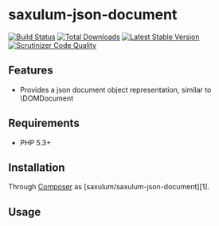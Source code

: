 # saxulum-json-document

[![Build Status](https://api.travis-ci.org/saxulum/saxulum-json-document.png?branch=master)](https://travis-ci.org/saxulum/saxulum-json-document)
[![Total Downloads](https://poser.pugx.org/saxulum/saxulum-json-document/downloads.png)](https://packagist.org/packages/saxulum/saxulum-json-document)
[![Latest Stable Version](https://poser.pugx.org/saxulum/saxulum-json-document/v/stable.png)](https://packagist.org/packages/saxulum/saxulum-json-document)
[![Scrutinizer Code Quality](https://scrutinizer-ci.com/g/saxulum/saxulum-json-document/badges/quality-score.png?b=master)](https://scrutinizer-ci.com/g/saxulum/saxulum-json-document/?branch=master)

## Features

 * Provides a json document object representation, similar to \DOMDocument

## Requirements

 * PHP 5.3+

## Installation

Through [Composer](http://getcomposer.org) as [saxulum/saxulum-json-document][1].

## Usage

``` {.php}
```